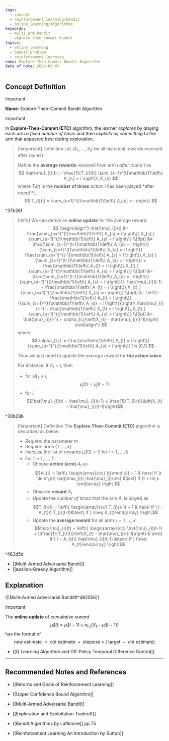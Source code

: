 ```yaml
---
tags:
  - concept
  - reinforcement_learning/bandit
  - online_learning/algorithms
keywords:
  - multi_arm_bandit
  - explore_then_commit_bandit
topics:
  - online_learning
  - bandit_problem
  - reinforcement_learning
name: Explore-Then-Commit Bandit Algorithm
date of note: 2024-08-07
---
```


## Concept Definition

>[!important]
>**Name**: Explore-Then-Commit Bandit Algorithm

>[!important]
>In **Explore-Then-Commit (ETC)** algorithm, the learner *explores* by playing each arm *a fixed number of times* and then *exploits* by *committing* to the arm that appeared *best* during exploration.

>[!important] Definition
>Let $(X_{1} \,{,}\ldots{,}\,X_{t})$ be all historical rewards received after round $t$.
>
>Define the **average rewards** received from arm $i$ *after round* $t$ as
>$$
>\hat{\mu}_{i}(t) := \frac{1}{T_{i}(t)} \sum_{s=1}^{t}\mathbb{1}\left\{ A_{s} = i \right\}\,X_{s} 
>$$
>where $T_{i}(t)$ is the **number of times** *action* $i$ has been played *after round *$t$,
>$$
>T_{i}(t) = \sum_{s=1}^{t}\mathbb{1}\left\{ A_{s} = i \right\}
>$$

^37b26f

>[!info]
>We can derive an **online update** for the average reward
>$$
>\begin{align*}
> \hat{\mu}_{i}(t) &=  \frac{\sum_{s=1}^{t}\mathbb{1}\left\{ A_{s} = i \right\}\,X_{s} }{\sum_{s=1}^{t}\mathbb{1}\left\{ A_{s} = i \right\}} \\[5pt]
> &= \frac{\sum_{s=1}^{t-1}\mathbb{1}\left\{ A_{s} = i \right\}}{\sum_{s=1}^{t}\mathbb{1}\left\{ A_{s} = i \right\}} \frac{\sum_{s=1}^{t-1}\mathbb{1}\left\{ A_{s} = i \right\}\,X_{s} }{\sum_{s=1}^{t-1}\mathbb{1}\left\{ A_{s} = i \right\}} + \frac{\mathbb{1}\left\{ A_{t} = i \right\}\,X_{t} }{\sum_{s=1}^{t}\mathbb{1}\left\{ A_{s} = i \right\}} \\[5pt]
> &= \frac{\sum_{s=1}^{t-1}\mathbb{1}\left\{ A_{s} = i \right\}}{\sum_{s=1}^{t}\mathbb{1}\left\{ A_{s} = i \right\}}\, \hat{\mu}_{i}(t-1) + \frac{\mathbb{1}\left\{ A_{t} = i \right\}\,X_{t} }{\sum_{s=1}^{t}\mathbb{1}\left\{ A_{s} = i \right\}} \\[5pt]
> &= \left(1 - \frac{\mathbb{1}\left\{ A_{t} = i \right\}}{\sum_{s=1}^{t}\mathbb{1}\left\{ A_{s} = i \right\}}\right)\,\hat{\mu}_{i}(t-1) + \frac{\mathbb{1}\left\{ A_{t} = i \right\}\,X_{t} }{\sum_{s=1}^{t}\mathbb{1}\left\{ A_{s} = i \right\}} \\[5pt]
> &= \hat{\mu}_{i}(t-1) + \alpha_{t,i}\left(X_{t} - \hat{\mu}_{i}(t-1)\right)
>\end{align*}
>$$
>where 
>$$
>\alpha_{t,i} := \frac{\mathbb{1}\left\{ A_{t} = i \right\}}{\sum_{s=1}^{t}\mathbb{1}\left\{ A_{s} = i \right\}} \in [0,1]
>$$
>
>Thus we just need to update the *average reward* for **the action taken**. 
>
>For instance, if $A_{t} = i$, then 
>- for all $j\neq i$, $$\hat{\mu}_{j}(t) = \hat{\mu}_{j}(t-1)$$
>- for $i$, $$\hat{\mu}_{i}(t) = \hat{\mu}_{i}(t-1) + \frac{1}{T_{i}(t)}\left(X_{t} - \hat{\mu}_{i}(t-1)\right)$$

^30b29b


>[!important] Definition
>The **Explore-Then-Commit (ETC)** algorithm is described as below:
>- *Require*: the parameter $m$
>- *Require*: arms $\{ 1 \,{,}\ldots{,}\, k\}$
>- *Initialize* the list of rewards $\hat{\mu}_{i}(0)=0$ for $i=1\,{,}\ldots{,}\,k$
>- For $t=1\,{,}\ldots{,}\,T$:
>	- Choose **action (arm)** $A_{t}$ as $$A_{t} = \left\{ \begin{array}{cc} (t{\mod k}) + 1 & \text{ if }t \le m\,k\\ \arg\max_{i}\,\hat{\mu}_{i}(mk) &\text{ if }t > m\,k \end{array} \right.$$
>	- Observe **reward** $X_{t}$
>	- Update the *number of times* that the arm $A_{t}$ is played as $$T_{i}(t)  = \left\{ \begin{array}{cc} T_{i}(t-1) + 1 & \text{ if } i = A_{t}\\ T_{i}(t-1)&\text{ if } i\neq A_{t}\end{array} \right.$$
>	- Update the **average reward** for all arms $i=1\,{,}\ldots{,}\,k$ $$\hat{\mu}_{i}(t)  = \left\{ \begin{array}{cc} \hat{\mu}_{i}(t-1) + \dfrac{1}{T_{i}(t)}\left(X_{t} - \hat{\mu}_{i}(t-1)\right) & \text{ if } i = A_{t}\\ \hat{\mu}_{i}(t-1) &\text{ if } i\neq A_{t}\end{array} \right.$$

^463d5d

- [[Multi-Armed Adversarial Bandit]]
- [[epsilon-Greedy Algorithm]]

## Explanation


![[Multi-Armed Adversarial Bandit#^d92056]]

>[!important]
>The **online update** of *cumulative reward*
>$$
>\hat{\mu}_{i}(t) = \hat{\mu}_{i}(t-1) + \alpha_{t,i}\left(X_{t} - \hat{\mu}_{i}(t-1)\right)
>$$
>has the format of 
>$$
>\text{new estimate } = \text{ old estimate } + \text{ stepsize} \times \left(\text{ target } - \text{ old estimate}\right) 
>$$

- [[Q Learning Algorithm and Off-Policy Temporal Difference Control]]



-----------
##  Recommended Notes and References


- [[Returns and Goals of Reinforcement Learning]]
- [[Upper Confidence Bound Algorithm]]
- [[Multi-Armed Adversarial Bandit]]
- [[Exploration and Exploitation Tradeoff]]


- [[Bandit Algorithms by Lattimore]] pp 75
- [[Reinforcement Learning An Introduction by Sutton]]